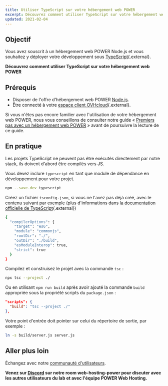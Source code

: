 ```yaml
---
title: Utiliser TypeScript sur votre hébergement web POWER
excerpt: Découvrez comment utiliser TypeScript sur votre hébergement web POWER
updated: 2021-02-04
---
```


<style>
 pre {
     font-size: 14px;
 }
 pre.console {
   background-color: #300A24; 
   color: #ccc;
   font-family: monospace;
   padding: 5px;
   margin-bottom: 5px;
 }
 pre.console code {
   border: solid 0px transparent;
   font-family: monospace !important;
 }
 .small {
     font-size: 0.75em;
 }
</style>

## Objectif

Vous avez souscrit à un hébergement web POWER Node.js et vous souhaitez y déployer votre développement sous [TypeScript](https://www.typescriptlang.org/){.external}.

**Découvrez comment utiliser TypeScript sur votre hébergement web POWER**

## Prérequis

- Disposer de l'offre d'hébergement web POWER [Node.js](https://labs.ovh.com/managed-nodejs).
- Être connecté à votre [espace client OVHcloud](https://www.ovh.com/auth/?action=gotomanager&from=https://www.ovh.com/fr/&ovhSubsidiary=fr){.external}.

Si vous n'êtes pas encore familier avec l'utilisation de votre hébergement web POWER, nous vous conseillons de consulter notre guide « [Premiers pas avec un hébergement web POWER](/pages/ovhcloud_labs/power_web_hosting/getting-started) » avant de poursuivre la lecture de ce guide.

## En pratique

Les projets TypeScript ne peuvent pas être exécutés directement par notre stack, ils doivent d'abord être compilés vers JS.

Vous devez inclure `typescript` en tant que module de dépendance en développement pour votre projet.

```sh
npm --save-dev typescript
```

Créez un fichier `tsconfig.json`, si vous ne l'avez pas déjà créé, avec le contenu suivant par exemple (plus d'informations dans [la documentation officielle de TypeScript](https://www.typescriptlang.org/docs/handbook/tsconfig-json.html){.external})

```sh
{
  "compilerOptions": {
    "target": "es6",
    "module": "commonjs",
    "rootDir": "./",
    "outDir": "./build",
    "esModuleInterop": true,
    "strict": true
  }
}
```

Compilez et construisez le projet avec la commande `tsc` :

```sh
npx tsc --project ./
```

Ou en utilisant `npm run build` après avoir ajouté la commande `build` appropriée sous la propriété scripts du `package.json` :

```json
"scripts": {
  "build": "tsc --project ./"
},
```

Votre point d'entrée doit pointer sur celui du répertoire de sortie, par exemple :

```sh
ln -s build/server.js server.js
```

## Aller plus loin

Échangez avec notre [communauté d'utilisateurs](/links/community).

**Venez sur [Discord](https://discord.gg/ovhcloud) sur notre room web-hosting-power pour discuter avec les autres utilisateurs du lab et avec l'équipe POWER Web Hosting.**
